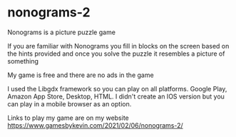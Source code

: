 # nonograms-2
Nonograms is a picture puzzle game

If you are familiar with Nonograms you fill in blocks on the screen based on the hints provided and once you solve the puzzle it resembles a picture of something

My game is free and there are no ads in the game

I used the Libgdx framework so you can play on all platforms. Google Play, Amazon App Store, Desktop, HTML. I didn't create an IOS version but you can play in a mobile browser as an option.

Links to play my game are on my website 
https://www.gamesbykevin.com/2021/02/06/nonograms-2/
